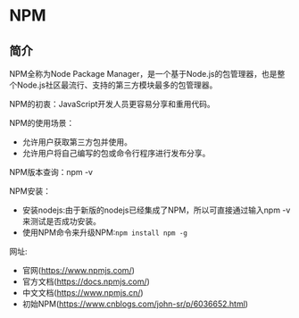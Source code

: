 # NPM


## 简介

NPM全称为Node Package Manager，是一个基于Node.js的包管理器，也是整个Node.js社区最流行、支持的第三方模块最多的包管理器。

NPM的初衷：JavaScript开发人员更容易分享和重用代码。

NPM的使用场景：

* 允许用户获取第三方包并使用。
* 允许用户将自己编写的包或命令行程序进行发布分享。

NPM版本查询：npm -v 

NPM安装：

* 安装nodejs:由于新版的nodejs已经集成了NPM，所以可直接通过输入npm -v来测试是否成功安装。
* 使用NPM命令来升级NPM:`npm install npm -g`

网址:

* 官网(https://www.npmjs.com/)
* 官方文档(https://docs.npmjs.com/)
* 中文文档(https://www.npmjs.cn/)
* 初始NPM(https://www.cnblogs.com/john-sr/p/6036652.html)